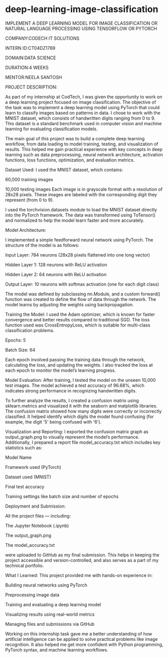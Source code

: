 # deep-learning-image-classification
IMPLEMENT A DEEP LEARNING MODEL FOR IMAGE CLASSIFICATION OR NATURAL LANGUAGE PROCESSING USING TENSORFLOW OR PYTORCH

COMPANY:CODECH IT SOLUTIONS

INTERN ID:CT04DZ1769

DOMAIN:DATA SCIENCE

DURATION:4 WEEKS

MENTOR:NEELA SANTOSH

PROJECT DESCRIPTION:

As part of my internship at CodTech, I was given the opportunity to work on a deep learning project focused on image classification. The objective of the task was to implement a deep learning model using PyTorch that could learn to classify images based on patterns in data. I chose to work with the MNIST dataset, which consists of handwritten digits ranging from 0 to 9. This dataset is a standard benchmark used in computer vision and machine learning for evaluating classification models.

The main goal of this project was to build a complete deep learning workflow, from data loading to model training, testing, and visualization of results. This helped me gain practical experience with key concepts in deep learning such as data preprocessing, neural network architecture, activation functions, loss functions, optimization, and evaluation metrics.

Dataset Used:
I used the MNIST dataset, which contains:

60,000 training images

10,000 testing images
Each image is in grayscale format with a resolution of 28x28 pixels. These images are labeled with the corresponding digit they represent (from 0 to 9).

I used the torchvision.datasets module to load the MNIST dataset directly into the PyTorch framework. The data was transformed using ToTensor() and normalized to help the model learn faster and more accurately.

Model Architecture:

I implemented a simple feedforward neural network using PyTorch. The structure of the model is as follows:

Input Layer: 784 neurons (28x28 pixels flattened into one long vector)

Hidden Layer 1: 128 neurons with ReLU activation

Hidden Layer 2: 64 neurons with ReLU activation

Output Layer: 10 neurons with softmax activation (one for each digit class)

The model was defined by subclassing nn.Module, and a custom forward() function was created to define the flow of data through the network. The model learns by adjusting the weights using backpropagation.

Training the Model:
I used the Adam optimizer, which is known for faster convergence and better results compared to traditional SGD. The loss function used was CrossEntropyLoss, which is suitable for multi-class classification problems.

Epochs: 5

Batch Size: 64

Each epoch involved passing the training data through the network, calculating the loss, and updating the weights. I also tracked the loss at each epoch to monitor the model’s learning progress.

Model Evaluation:
After training, I tested the model on the unseen 10,000 test images. The model achieved a test accuracy of 96.68%, which indicates strong performance in recognizing handwritten digits.

To further analyze the results, I created a confusion matrix using sklearn.metrics and visualized it with the seaborn and matplotlib libraries. The confusion matrix showed how many digits were correctly or incorrectly classified. It helped identify which digits the model found confusing (for example, the digit '5' being confused with '6').

Visualization and Reporting:
I exported the confusion matrix graph as output_graph.png to visually represent the model’s performance. Additionally, I prepared a report file model_accuracy.txt which includes key statistics such as:

Model Name

Framework used (PyTorch)

Dataset used (MNIST)

Final test accuracy

Training settings like batch size and number of epochs

Deployment and Submission:

All the project files — including:

The Jupyter Notebook (.ipynb)

The output_graph.png

The model_accuracy.txt

were uploaded to GitHub as my final submission. This helps in keeping the project accessible and version-controlled, and also serves as a part of my technical portfolio.

What I Learned:
This project provided me with hands-on experience in:

Building neural networks using PyTorch

Preprocessing image data

Training and evaluating a deep learning model

Visualizing results using real-world metrics

Managing files and submissions via GitHub

Working on this internship task gave me a better understanding of how artificial intelligence can be applied to solve practical problems like image recognition. It also helped me get more confident with Python programming, PyTorch syntax, and machine learning workflows.
